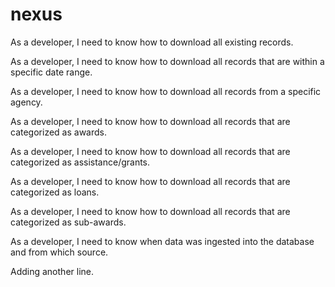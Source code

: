 # nexus

As a developer, I need to know how to download all existing records.

As a developer, I need to know how to download all records that are within a specific date range.

As a developer, I need to know how to download all records from a specific agency.

As a developer, I need to know how to download all records that are categorized as awards.

As a developer, I need to know how to download all records that are categorized as assistance/grants.

As a developer, I need to know how to download all records that are categorized as loans.

As a developer, I need to know how to download all records that are categorized as sub-awards.

As a developer, I need to know when data was ingested into the database and from which source.

Adding another line.
